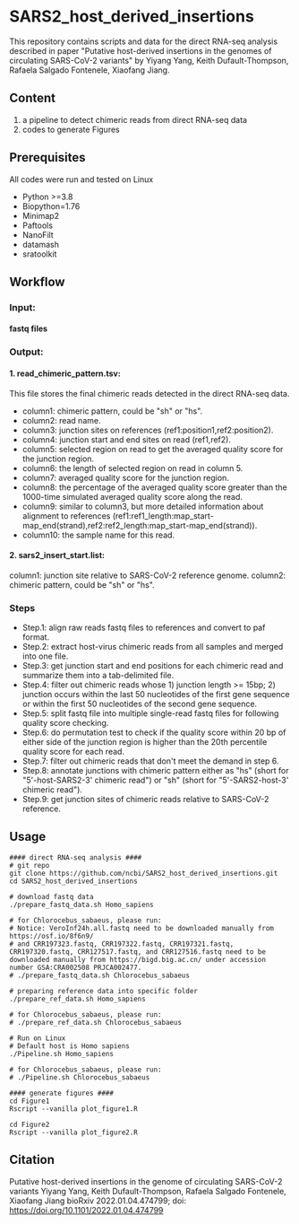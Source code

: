 # SARS2_host_derived_insertions
This repository contains scripts and data for the direct RNA-seq analysis described in paper "Putative host-derived insertions in the genomes of circulating SARS-CoV-2 variants" by Yiyang Yang, Keith Dufault-Thompson, Rafaela Salgado Fontenele, Xiaofang Jiang.

## Content
1. a pipeline to detect chimeric reads from direct RNA-seq data
2. codes to generate Figures

## Prerequisites
All codes were run and tested on Linux
- Python >=3.8
- Biopython=1.76
- Minimap2
- Paftools
- NanoFilt 
- datamash
- sratoolkit

## Workflow
### Input:
#### fastq files
### Output:
#### 1. read_chimeric_pattern.tsv:  
This file stores the final chimeric reads detected in the direct RNA-seq data.
- column1: chimeric pattern, could be "sh" or "hs".  
- column2: read name.  
- column3: junction sites on references (ref1:position1,ref2:position2).  
- column4: junction start and end sites on read (ref1,ref2).  
- column5: selected region on read to get the averaged quality score for the junction region.  
- column6: the length of selected region on read in column 5.  
- column7: averaged quality score for the junction region.  
- column8: the percentage of the averaged quality score greater than the 1000-time simulated averaged quality score along the read.  
- column9: similar to column3, but more detailed information about alignment to references (ref1:ref1_length:map_start-map_end(strand),ref2:ref2_length:map_start-map_end(strand)).  
- column10: the sample name for this read.  
#### 2. sars2_insert_start.list:
column1: junction site relative to SARS-CoV-2 reference genome.
column2: chimeric pattern, could be "sh" or "hs".

### Steps
- Step.1: align raw reads fastq files to references and convert to paf format.
- Step.2: extract host-virus chimeric reads from all samples and merged into one file.
- Step.3: get junction start and end positions for each chimeric read and summarize them into a tab-delimited file.
- Step.4: filter out chimeric reads whose 1) junction length >= 15bp; 2) junction occurs within the last 50 nucleotides of the first gene sequence or within the first 50 nucleotides of the second gene sequence.
- Step.5: split fastq file into multiple single-read fastq files for following quality score checking.
- Step.6: do permutation test to check if the quality score within 20 bp of either side of the junction region is higher than the 20th percentile quality score for each read.
- Step.7: filter out chimeric reads that don't meet the demand in step 6.
- Step.8: annotate junctions with chimeric pattern either as "hs" (short for "5'-host-SARS2-3' chimeric read") or "sh" (short for "5'-SARS2-host-3' chimeric read").
- Step.9: get junction sites of chimeric reads relative to SARS-CoV-2 reference.

## Usage
```
#### direct RNA-seq analysis ####
# git repo
git clone https://github.com/ncbi/SARS2_host_derived_insertions.git
cd SARS2_host_derived_insertions

# download fastq data
./prepare_fastq_data.sh Homo_sapiens

# for Chlorocebus_sabaeus, please run:
# Notice: VeroInf24h.all.fastq need to be downloaded manually from https://osf.io/8f6n9/
# and CRR197323.fastq, CRR197322.fastq, CRR197321.fastq, CRR197320.fastq, CRR127517.fastq, and CRR127516.fastq need to be downloaded manually from https://bigd.big.ac.cn/ under accession number GSA:CRA002508 PRJCA002477.
# ./prepare_fastq_data.sh Chlorocebus_sabaeus

# preparing reference data into specific folder
./prepare_ref_data.sh Homo_sapiens

# for Chlorocebus_sabaeus, please run:
# ./prepare_ref_data.sh Chlorocebus_sabaeus

# Run on Linux
# Default host is Homo sapiens
./Pipeline.sh Homo_sapiens

# for Chlorocebus_sabaeus, please run:
# ./Pipeline.sh Chlorocebus_sabaeus

#### generate figures ####
cd Figure1
Rscript --vanilla plot_figure1.R

cd Figure2
Rscript --vanilla plot_figure2.R
```

## Citation
Putative host-derived insertions in the genome of circulating SARS-CoV-2 variants
Yiyang Yang, Keith Dufault-Thompson, Rafaela Salgado Fontenele, Xiaofang Jiang
bioRxiv 2022.01.04.474799; doi: https://doi.org/10.1101/2022.01.04.474799
